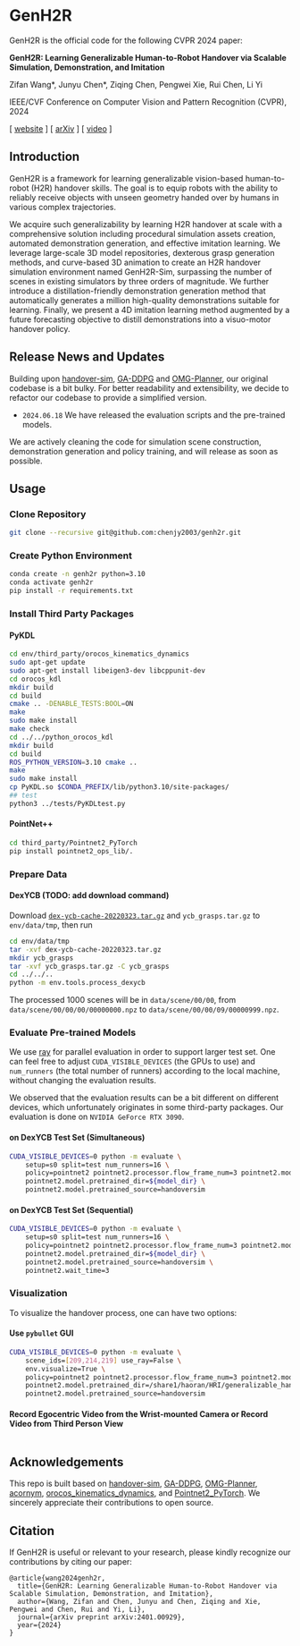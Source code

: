 # GenH2R

GenH2R is the official code for the following CVPR 2024 paper:

**GenH2R: Learning Generalizable Human-to-Robot Handover via Scalable Simulation, Demonstration, and Imitation**

Zifan Wang*, Junyu Chen*, Ziqing Chen, Pengwei Xie, Rui Chen, Li Yi

IEEE/CVF Conference on Computer Vision and Pattern Recognition (CVPR), 2024

[ [website](https://genh2r.github.io/) ] [ [arXiv](https://arxiv.org/abs/2401.00929) ] [ [video](https://www.youtube.com/watch?v=BbphK5QlS1Y) ] 

## Introduction

GenH2R is a framework for learning generalizable vision-based human-to-robot (H2R) handover skills. The goal is to equip robots with the ability to reliably receive objects with unseen geometry handed over by humans in various complex trajectories.

We acquire such generalizability by learning H2R handover at scale with a comprehensive solution including procedural simulation assets creation, automated demonstration generation, and effective imitation learning. We leverage large-scale 3D model repositories, dexterous grasp generation methods, and curve-based 3D animation to create an H2R handover simulation environment named GenH2R-Sim, surpassing the number of scenes in existing simulators by three orders of magnitude. We further introduce a distillation-friendly demonstration generation method that automatically generates a million high-quality demonstrations suitable for learning. Finally, we present a 4D imitation learning method augmented by a future forecasting objective to distill demonstrations into a visuo-motor handover policy.

## Release News and Updates

Building upon [handover-sim](https://github.com/NVlabs/handover-sim), [GA-DDPG](https://github.com/liruiw/GA-DDPG) and [OMG-Planner](https://github.com/liruiw/OMG-Planner), our original codebase is a bit bulky. For better readability and extensibility, we decide to refactor our codebase to provide a simplified version. 

- `2024.06.18` We have released the evaluation scripts and the pre-trained models.

We are actively cleaning the code for simulation scene construction, demonstration generation and policy training, and will release as soon as possible.

## Usage

### Clone Repository
``` bash
git clone --recursive git@github.com:chenjy2003/genh2r.git
```

### Create Python Environment
``` bash
conda create -n genh2r python=3.10
conda activate genh2r
pip install -r requirements.txt
```

### Install Third Party Packages
#### PyKDL
``` bash
cd env/third_party/orocos_kinematics_dynamics
sudo apt-get update
sudo apt-get install libeigen3-dev libcppunit-dev
cd orocos_kdl
mkdir build
cd build
cmake .. -DENABLE_TESTS:BOOL=ON
make
sudo make install
make check
cd ../../python_orocos_kdl
mkdir build
cd build
ROS_PYTHON_VERSION=3.10 cmake ..
make
sudo make install
cp PyKDL.so $CONDA_PREFIX/lib/python3.10/site-packages/
## test
python3 ../tests/PyKDLtest.py
```
#### PointNet++
``` bash
cd third_party/Pointnet2_PyTorch
pip install pointnet2_ops_lib/.
```
### Prepare Data
#### DexYCB (TODO: add download command)
Download [`dex-ycb-cache-20220323.tar.gz`](https://drive.google.com/uc?export=download&id=1Jqe2iqI7inoEdE3BL4vEs25eT5M7aUHd) and `ycb_grasps.tar.gz` to `env/data/tmp`, then run
``` bash
cd env/data/tmp
tar -xvf dex-ycb-cache-20220323.tar.gz
mkdir ycb_grasps
tar -xvf ycb_grasps.tar.gz -C ycb_grasps
cd ../../..
python -m env.tools.process_dexycb
```

The processed 1000 scenes will be in `data/scene/00/00`, from `data/scene/00/00/00/00000000.npz` to `data/scene/00/00/09/00000999.npz`.

### Evaluate Pre-trained Models
We use [ray](https://github.com/ray-project/ray) for parallel evaluation in order to support larger test set. One can feel free to adjust `CUDA_VISIBLE_DEVICES` (the GPUs to use) and `num_runners` (the total number of runners) according to the local machine, without changing the evaluation results.

We observed that the evaluation results can be a bit different on different devices, which unfortunately originates in some third-party packages. Our evaluation is done on `NVIDIA GeForce RTX 3090`.
#### on DexYCB Test Set (Simultaneous)
``` bash
CUDA_VISIBLE_DEVICES=0 python -m evaluate \
    setup=s0 split=test num_runners=16 \
    policy=pointnet2 pointnet2.processor.flow_frame_num=3 pointnet2.model.obj_pose_pred_frame_num=3 \
    pointnet2.model.pretrained_dir=${model_dir} \
    pointnet2.model.pretrained_source=handoversim
```
#### on DexYCB Test Set (Sequential)
``` bash
CUDA_VISIBLE_DEVICES=0 python -m evaluate \
    setup=s0 split=test num_runners=16 \
    policy=pointnet2 pointnet2.processor.flow_frame_num=3 pointnet2.model.obj_pose_pred_frame_num=3 \
    pointnet2.model.pretrained_dir=${model_dir} \
    pointnet2.model.pretrained_source=handoversim \
    pointnet2.wait_time=3
```
### Visualization
To visualize the handover process, one can have two options:
#### Use `pybullet` GUI
``` bash
CUDA_VISIBLE_DEVICES=0 python -m evaluate \
    scene_ids=[209,214,219] use_ray=False \
    env.visualize=True \
    policy=pointnet2 pointnet2.processor.flow_frame_num=3 pointnet2.model.obj_pose_pred_frame_num=3 \
    pointnet2.model.pretrained_dir=/share1/haoran/HRI/generalizable_handover/output/t450_bc_omg_replan5_landmark_smooth0.08_use_hand_flow3_pred3_wd0.0001_pred0.5_300w_no_accum_3 \
    pointnet2.model.pretrained_source=handoversim
```
#### Record Egocentric Video from the Wrist-mounted Camera or Record Video from Third Person View
``` bash

```
## Acknowledgements
This repo is built based on [handover-sim](https://github.com/NVlabs/handover-sim), [GA-DDPG](https://github.com/liruiw/GA-DDPG), [OMG-Planner](https://github.com/liruiw/OMG-Planner), [acornym](https://github.com/NVlabs/acronym), [orocos_kinematics_dynamics](https://github.com/orocos/orocos_kinematics_dynamics), and [Pointnet2_PyTorch](https://github.com/erikwijmans/Pointnet2_PyTorch). We sincerely appreciate their contributions to open source.

## Citation
If GenH2R is useful or relevant to your research, please kindly recognize our contributions by citing our paper:
```
@article{wang2024genh2r,
  title={GenH2R: Learning Generalizable Human-to-Robot Handover via Scalable Simulation, Demonstration, and Imitation},
  author={Wang, Zifan and Chen, Junyu and Chen, Ziqing and Xie, Pengwei and Chen, Rui and Yi, Li},
  journal={arXiv preprint arXiv:2401.00929},
  year={2024}
}
```